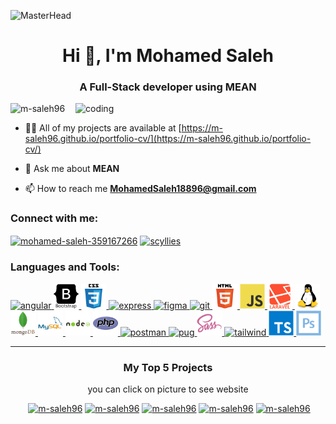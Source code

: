 ![MasterHead](https://user-images.githubusercontent.com/95478989/198955082-6e78ebb5-e1e4-49f9-8d32-6e5af3984dcd.gif)
<h1 align="center">Hi 👋, I'm Mohamed Saleh</h1>
<h3 align="center">A Full-Stack developer using MEAN</h3>
<img align="right" alt="coding" width="400" src="https://i.pinimg.com/originals/81/17/8b/81178b47a8598f0c81c4799f2cdd4057.gif">

<p align="left"> <img src="https://komarev.com/ghpvc/?username=m-saleh96&label=Profile%20views&color=0e75b6&style=flat" alt="m-saleh96" /> </p>

- 👨‍💻 All of my projects are available at [https://m-saleh96.github.io/portfolio-cv/](https://m-saleh96.github.io/portfolio-cv/)

- 💬 Ask me about **MEAN**

- 📫 How to reach me **MohamedSaleh18896@gmail.com**

<h3 align="left">Connect with me:</h3>
<p align="left">
<a href="https://linkedin.com/in/mohamed-saleh-359167266" target="blank"><img align="center" src="https://raw.githubusercontent.com/rahuldkjain/github-profile-readme-generator/master/src/images/icons/Social/linked-in-alt.svg" alt="mohamed-saleh-359167266" height="30" width="40" /></a>
<a href="https://fb.com/scyllies" target="blank"><img align="center" src="https://raw.githubusercontent.com/rahuldkjain/github-profile-readme-generator/master/src/images/icons/Social/facebook.svg" alt="scyllies" height="30" width="40" /></a>
</p>

<h3 align="left">Languages and Tools:</h3>
<p align="left"> <a href="https://angular.io" target="_blank" rel="noreferrer"> <img src="https://angular.io/assets/images/logos/angular/angular.svg" alt="angular" width="40" height="40"/> </a> <a href="https://getbootstrap.com" target="_blank" rel="noreferrer"> <img src="https://raw.githubusercontent.com/devicons/devicon/master/icons/bootstrap/bootstrap-plain-wordmark.svg" alt="bootstrap" width="40" height="40"/> </a> <a href="https://www.w3schools.com/css/" target="_blank" rel="noreferrer"> <img src="https://raw.githubusercontent.com/devicons/devicon/master/icons/css3/css3-original-wordmark.svg" alt="css3" width="40" height="40"/> </a> <a href="https://expressjs.com" target="_blank" rel="noreferrer"> <img src="https://aglowiditsolutions.com/wp-content/uploads/2018/12/ExpressJS.png" alt="express" width="40" height="40"/> </a> <a href="https://www.figma.com/" target="_blank" rel="noreferrer"> <img src="https://www.vectorlogo.zone/logos/figma/figma-icon.svg" alt="figma" width="40" height="40"/> </a> <a href="https://git-scm.com/" target="_blank" rel="noreferrer"> <img src="https://www.vectorlogo.zone/logos/git-scm/git-scm-icon.svg" alt="git" width="40" height="40"/> </a> <a href="https://www.w3.org/html/" target="_blank" rel="noreferrer"> <img src="https://raw.githubusercontent.com/devicons/devicon/master/icons/html5/html5-original-wordmark.svg" alt="html5" width="40" height="40"/> </a> <a href="https://developer.mozilla.org/en-US/docs/Web/JavaScript" target="_blank" rel="noreferrer"> <img src="https://raw.githubusercontent.com/devicons/devicon/master/icons/javascript/javascript-original.svg" alt="javascript" width="40" height="40"/> </a> <a href="https://laravel.com/" target="_blank" rel="noreferrer"> <img src="https://raw.githubusercontent.com/devicons/devicon/master/icons/laravel/laravel-plain-wordmark.svg" alt="laravel" width="40" height="40"/> </a> <a href="https://www.linux.org/" target="_blank" rel="noreferrer"> <img src="https://raw.githubusercontent.com/devicons/devicon/master/icons/linux/linux-original.svg" alt="linux" width="40" height="40"/> </a> <a href="https://www.mongodb.com/" target="_blank" rel="noreferrer"> <img src="https://raw.githubusercontent.com/devicons/devicon/master/icons/mongodb/mongodb-original-wordmark.svg" alt="mongodb" width="40" height="40"/> </a> <a href="https://www.mysql.com/" target="_blank" rel="noreferrer"> <img src="https://raw.githubusercontent.com/devicons/devicon/master/icons/mysql/mysql-original-wordmark.svg" alt="mysql" width="40" height="40"/> </a> <a href="https://nodejs.org" target="_blank" rel="noreferrer"> <img src="https://raw.githubusercontent.com/devicons/devicon/master/icons/nodejs/nodejs-original-wordmark.svg" alt="nodejs" width="40" height="40"/> </a> <a href="https://www.php.net" target="_blank" rel="noreferrer"> <img src="https://raw.githubusercontent.com/devicons/devicon/master/icons/php/php-original.svg" alt="php" width="40" height="40"/> </a> <a href="https://postman.com" target="_blank" rel="noreferrer"> <img src="https://www.vectorlogo.zone/logos/getpostman/getpostman-icon.svg" alt="postman" width="40" height="40"/> </a> <a href="https://pugjs.org" target="_blank" rel="noreferrer"> <img src="https://cdn.worldvectorlogo.com/logos/pug.svg" alt="pug" width="40" height="40"/> </a> <a href="https://sass-lang.com" target="_blank" rel="noreferrer"> <img src="https://raw.githubusercontent.com/devicons/devicon/master/icons/sass/sass-original.svg" alt="sass" width="40" height="40"/> </a> <a href="https://tailwindcss.com/" target="_blank" rel="noreferrer"> <img src="https://www.vectorlogo.zone/logos/tailwindcss/tailwindcss-icon.svg" alt="tailwind" width="40" height="40"/> </a> <a href="https://www.typescriptlang.org/" target="_blank" rel="noreferrer"> <img src="https://raw.githubusercontent.com/devicons/devicon/master/icons/typescript/typescript-original.svg" alt="typescript" width="40" height="40"/> </a><a href="https://www.photoshop.com/en" target="_blank" rel="noreferrer"> <img src="https://raw.githubusercontent.com/devicons/devicon/master/icons/photoshop/photoshop-line.svg" alt="photoshop" width="40" height="40"/> </a>  </p>
<hr>
<h3 align="center">My Top 5 Projects</h3>
<p align="center">you can click on picture to see website</p>

<p align="center">&nbsp;<a href="https://www.linkedin.com/feed/update/urn:li:activity:7075597266077593600/" target="_blank"><img src="https://m-saleh96.github.io/portfolio-cv/assets/images/cafeteria.png" alt="m-saleh96" width="500px"/></a>
<a href="https://www.linkedin.com/feed/update/urn:li:activity:7084530651726495744/" target="_blank"><img src="https://m-saleh96.github.io/portfolio-cv/assets/images/playgrounds.png" alt="m-saleh96" width="500px"/></a>
<a href="https://www.linkedin.com/posts/mohamed-saleh-359167266_i-would-like-to-share-a-book-stores-project-activity-7071531553310261248-TUvB/?utm_source=share&utm_medium=member_desktop" target="_blank"><img src="https://m-saleh96.github.io/portfolio-cv/assets/images/bookstore.png" alt="m-saleh96" width="500px"/></a>
<a href="https://m-saleh96.github.io/Angular-E-Commerce/" target="_blank"><img src="https://m-saleh96.github.io/portfolio-cv/assets/images/e-commerce.png" alt="m-saleh96" width="500px"/></a>
<a href="https://m-saleh96.github.io/noxe" target="_blank"><img src="https://m-saleh96.github.io/portfolio-cv/assets/images/nox.png" alt="m-saleh96" width="500px"/></a>
</p>

